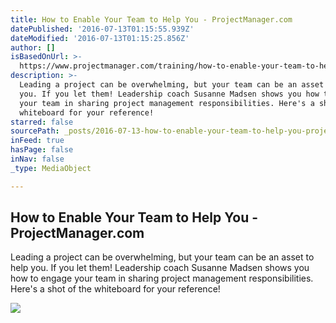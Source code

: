 ```yaml
---
title: How to Enable Your Team to Help You - ProjectManager.com
datePublished: '2016-07-13T01:15:55.939Z'
dateModified: '2016-07-13T01:15:25.856Z'
author: []
isBasedOnUrl: >-
  https://www.projectmanager.com/training/how-to-enable-your-team-to-help-you-out-leadership-training
description: >-
  Leading a project can be overwhelming, but your team can be an asset to help
  you. If you let them! Leadership coach Susanne Madsen shows you how to engage
  your team in sharing project management responsibilities. Here's a shot of the
  whiteboard for your reference!
starred: false
sourcePath: _posts/2016-07-13-how-to-enable-your-team-to-help-you-projectmanagercom.md
inFeed: true
hasPage: false
inNav: false
_type: MediaObject

---
```

<article style=""><h1>How to Enable Your Team to Help You - ProjectManager.com</h1><p>Leading a project can be overwhelming, but your team can be an asset to help you. If you let them! Leadership coach Susanne Madsen shows you how to engage your team in sharing project management responsibilities. Here's a shot of the whiteboard for your reference!</p><img src="https://www.projectmanager.com/wp-content/uploads/2016/02/How-to-Enable-Your-Team-to-Help-You-Out-Thumbnail.jpg" /></article>
